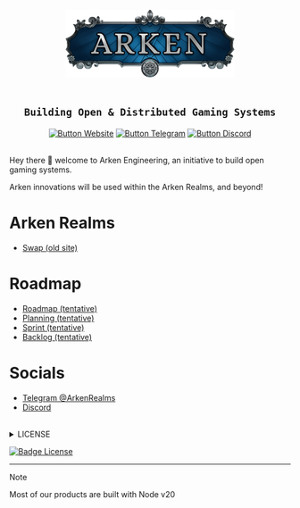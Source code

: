 <div align="center">
  <br>

  <img src="logo.png" width="60%" />

  <br>
  <br>

<h2><code>Building Open & Distributed Gaming Systems</code></h2>
    
  [![Button Website]][Website]
  [![Button Telegram]][Telegram]
  [![Button Discord]][Discord]
<br><br>

</div>

Hey there 👋 welcome to Arken Engineering, an initiative to build open gaming systems.

Arken innovations will be used within the Arken Realms, and beyond!

# Arken Realms

- [Swap (old site)](https://swap.arken.gg/)

# Roadmap

- [Roadmap (tentative)](https://github.com/orgs/arken-engineering/projects/1)
- [Planning (tentative)](https://github.com/orgs/arken-engineering/projects/1/views/1)
- [Sprint (tentative)](https://github.com/orgs/arken-engineering/projects/1/views/4)
- [Backlog (tentative)](https://github.com/orgs/arken-engineering/projects/1/views/3)

# Socials

- [Telegram @ArkenRealms](https://telegram.arken.gg/)
- [Discord](https://discord.arken.gg/)

  
<br />
<details>
  <summary>LICENSE</summary>
  <p align="left"><br /> MIT License

Copyright (c) 2024 Arken Technologies, Inc.

Permission is hereby granted, free of charge, to any person obtaining a copy
of this software and associated documentation files (the "Software"), to deal
in the Software without restriction, including without limitation the rights
to use, copy, modify, merge, publish, distribute, sublicense, and/or sell
copies of the Software, and to permit persons to whom the Software is
furnished to do so, subject to the following conditions:

The above copyright notice and this permission notice shall be included in all
copies or substantial portions of the Software.

THE SOFTWARE IS PROVIDED "AS IS", WITHOUT WARRANTY OF ANY KIND, EXPRESS OR
IMPLIED, INCLUDING BUT NOT LIMITED TO THE WARRANTIES OF MERCHANTABILITY,
FITNESS FOR A PARTICULAR PURPOSE AND NONINFRINGEMENT. IN NO EVENT SHALL THE
AUTHORS OR COPYRIGHT HOLDERS BE LIABLE FOR ANY CLAIM, DAMAGES OR OTHER
LIABILITY, WHETHER IN AN ACTION OF CONTRACT, TORT OR OTHERWISE, ARISING FROM,
OUT OF OR IN CONNECTION WITH THE SOFTWARE OR THE USE OR OTHER DEALINGS IN THE
SOFTWARE.

<img src="https://komarev.com/ghpvc/?username=arken-engineering&label=&color=0e75b6&style=flat" alt="arken-engineering" /> </p>
</details>

[![Badge License]][License]


-----


> [!NOTE]
> Most of our products are built with Node v20

<!-- 🎮 🎮 🎮 🎮 🎮 🎮 🎮 🎮 🎮 🎮 🎮 🎮 🎮 🎮 🎮 🎮 🎮 🎮 🎮 🎮 🎮 🎮 🎮 --->

[License]: LICENSE
[Issue]: https://github.com/arken-engineering/arken/issues
[patreon]: https://patreon.com/Arken

<!-- 🎮 🎮 🎮 🎮 🎮 🎮 🎮 🎮 🎮   Quicklinks   🎮 🎮 🎮 🎮 🎮 🎮 🎮 🎮 🎮 --->

[Telegram]: https://telegram.arken.gg
[Discord]: https://discord.arken.gg
[Website]: https://arken.gg
[Legacy]: https://swap.arken.gg
[Usage]: https://docs.arken.gg
[Demo]: https://arken.gg

<!-- 🎮 🎮 🎮 🎮 🎮 🎮 🎮 🎮 🎮 🎮  Badges  🎮 🎮 🎮 🎮 🎮 🎮 🎮 🎮 🎮 🎮 --->

[Badge License]: https://img.shields.io/badge/License-MIT-blue.svg?style=for-the-badge
[Button Telegram]: https://img.shields.io/badge/💬-Telegram-2478b5?style=for-the-badge
[Button Contributors]: https://img.shields.io/badge/Contributors-54b7dd?style=for-the-badge
[Button Website]: https://img.shields.io/badge/🌐-Website-736e9b?style=for-the-badge
[Button Legacy]: https://img.shields.io/badge/Legacy-ab910b?style=for-the-badge
[Button Usage]: https://img.shields.io/badge/Usage-992cb3?style=for-the-badge
[Button Demo]: https://img.shields.io/badge/Demo-528116?style=for-the-badge
[Button Beta]: https://img.shields.io/badge/Beta-bb044f?style=for-the-badge
[Button Discord]: https://img.shields.io/badge/💬-Discord-bb044f?style=for-the-badge
[Button Arken Realms]: https://img.shields.io/badge/Arken-Realms-bb044f?style=for-the-badge
[Button Return Portal]: https://img.shields.io/badge/Return-Portal-bb044f?style=for-the-badge
[Button Arken Seer]: https://img.shields.io/badge/Arken-Seer-bb044f?style=for-the-badge
[Button Arken Cerebro]: https://img.shields.io/badge/Arken-Cerebro-bb044f?style=for-the-badge

